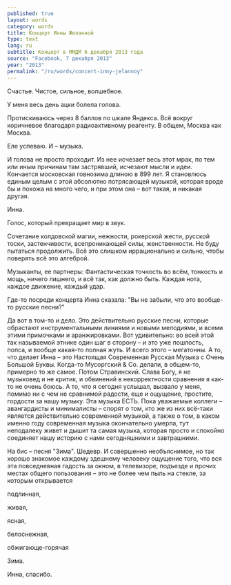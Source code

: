 ```yaml
---
published: true
layout: words
category: words
title: Концерт Инны Желанной
type: text
lang: ru
subtitle: Концерт в ММДМ 6 декабря 2013 года
source: "Facebook, 7 декабря 2013"
year: "2013"
permalink: "/ru/words/concert-inny-jelannoy"
---
```


Счастье. Чистое, сильное, волшебное.

У меня весь день ацки болела голова.

Протискиваюсь через 8 баллов по шкале Яндекса. Всё вокруг коричневое благодаря радиоактивному реагенту. В общем, Москва как Москва.

Еле успеваю. И – музыка.

И голова не просто проходит. Из нее исчезает весь этот мрак, по тем или иным причинам там застрявший, исчезают мысли и идеи. Кончается московская говнозима длиною в 899 лет. Я становлюсь единым целым с этой абсолютно потрясающей музыкой, которая вроде бы и похожа на много чего, и при этом она – вот такая, и никакая другая.

Инна.

Голос, который превращает мир в звук.

Сочетание колдовской магии, нежности, рокерской жести, русской тоски, застенчивости, всепроникающей силы, женственности. Не буду пытаться продолжить. Всё это слишком иррационально и сильно, чтобы поверять всё это алгеброй.

Музыканты, ее партнеры: Фантастическая точность во всём, тонкость и мощь, ничего лишнего, и всё так, как должно быть. Каждая нота, каждое движение, каждый удар.

Где-то посреди концерта Инна сказала: "Вы не забыли, что это вообще-то русские песни?"

Да вот в том-то и дело. Это действительно русские песни, которые обрастают инструментальными линиями и новыми мелодиями, и всеми этими примочками и аранжировками. Вот удивительно: во всей этой так называемой этнике один шаг в сторону – и это уже пошлость, попса, и вообще какая-то полная жуть. И всего этого – мегатонны. А то, что делает Инна – это Настоящая Современная Русская Музыка с Очень Большой Буквы. Когда-то Мусоргский & Co. делали, в общем-то, примерно то же самое. Потом Стравинский. Слава Богу, я не музыковед и не критик, и обвинений в некорректности сравнения я как-то не очень боюсь. А то, что я сегодня услышал, вызвало у меня, помимо ни с чем не сравнимой радости, еще и ощущение, простите, гордости за нашу музыку. Эта музыка ЕСТЬ. Пока уважаемые коллеги – авангардисты и минималисты – спорят о том, кто же из них всё-таки является действительно современной музыкой, а также о том, в каком именно году современная музыка окончательно умерла, тут неподалеку живет и дышит та самая музыка, которая просто и спокойно соединяет нашу историю с нами сегодняшними и завтрашними.

На бис – песня "Зима". Шедевр. И совершенно необъяснимое, но так хорошо знакомое каждому здешнему человеку ощущение того, что вся эта повседневная гадость за окном, в телевизоре, подъезде и прочих местах общего пользования – это не более чем пыль на стекле, за которым открывается

подлинная,

живая,

ясная,

белоснежная,

обжигающе-горячая

Зима.  
	
    
    
Инна, спасибо.